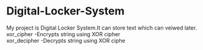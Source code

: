 # Digital-Locker-System
My project is Digital Locker System.It can store text which can veiwed later.
<Br> xor_cipher -Encrypts  string using XOR cipher
<Br>  xor_decipher -Decrypts  string using XOR ciphe

